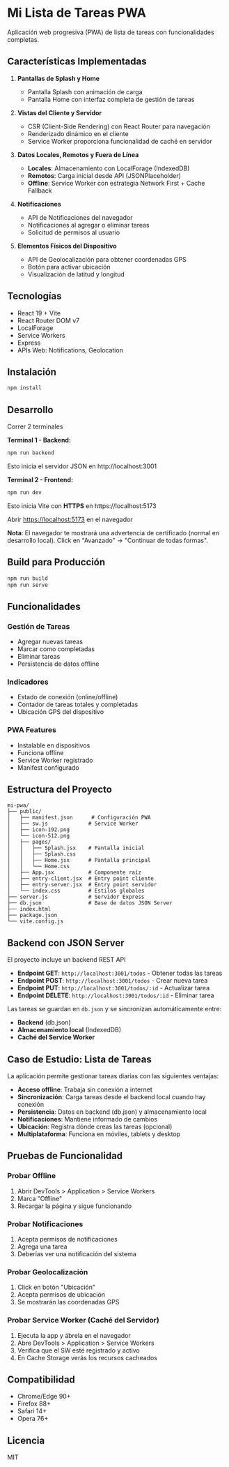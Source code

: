 # Mi Lista de Tareas PWA

Aplicación web progresiva (PWA) de lista de tareas con funcionalidades completas.

## Características Implementadas

1. **Pantallas de Splash y Home**
   - Pantalla Splash con animación de carga 
   - Pantalla Home con interfaz completa de gestión de tareas

2. **Vistas del Cliente y Servidor**
   - CSR (Client-Side Rendering) con React Router para navegación
   - Renderizado dinámico en el cliente
   - Service Worker proporciona funcionalidad de caché en servidor

3. **Datos Locales, Remotos y Fuera de Línea**
   - **Locales**: Almacenamiento con LocalForage (IndexedDB)
   - **Remotos**: Carga inicial desde API (JSONPlaceholder)
   - **Offline**: Service Worker con estrategia Network First + Cache Fallback

4. **Notificaciones**
   - API de Notificaciones del navegador
   - Notificaciones al agregar o eliminar tareas
   - Solicitud de permisos al usuario

5. **Elementos Físicos del Dispositivo**
   - API de Geolocalización para obtener coordenadas GPS
   - Botón para activar ubicación
   - Visualización de latitud y longitud

## Tecnologías

- React 19 + Vite
- React Router DOM v7 
- LocalForage 
- Service Workers 
- Express 
- APIs Web: Notifications, Geolocation

## Instalación

```bash
npm install
```

## Desarrollo

Correr 2 terminales 

**Terminal 1 - Backend:**
```bash
npm run backend
```
Esto inicia el servidor JSON en http://localhost:3001

**Terminal 2 - Frontend:**
```bash
npm run dev
```
Esto inicia Vite con **HTTPS** en https://localhost:5173

Abrir [https://localhost:5173](https://localhost:5173) en el navegador

**Nota**: El navegador te mostrará una advertencia de certificado (normal en desarrollo local). Click en "Avanzado" → "Continuar de todas formas".

## Build para Producción

```bash
npm run build
npm run serve
```
## Funcionalidades

### Gestión de Tareas
- Agregar nuevas tareas
- Marcar como completadas
- Eliminar tareas
- Persistencia de datos offline

### Indicadores
- Estado de conexión (online/offline)
- Contador de tareas totales y completadas
- Ubicación GPS del dispositivo

### PWA Features
- Instalable en dispositivos
- Funciona offline
- Service Worker registrado
- Manifest configurado

## Estructura del Proyecto

```
mi-pwa/
├── public/
│   ├── manifest.json      # Configuración PWA
│   ├── sw.js             # Service Worker
│   ├── icon-192.png      
│   └── icon-512.png      
│   ├── pages/
│   │   ├── Splash.jsx    # Pantalla inicial
│   │   ├── Splash.css
│   │   ├── Home.jsx      # Pantalla principal
│   │   └── Home.css
│   ├── App.jsx           # Componente raíz
│   ├── entry-client.jsx  # Entry point cliente
│   ├── entry-server.jsx  # Entry point servidor
│   └── index.css         # Estilos globales
├── server.js             # Servidor Express
├── db.json               # Base de datos JSON Server
├── index.html
├── package.json
└── vite.config.js

```

## Backend con JSON Server

El proyecto incluye un backend REST API

- **Endpoint GET**: `http://localhost:3001/todos` - Obtener todas las tareas
- **Endpoint POST**: `http://localhost:3001/todos` - Crear nueva tarea
- **Endpoint PUT**: `http://localhost:3001/todos/:id` - Actualizar tarea
- **Endpoint DELETE**: `http://localhost:3001/todos/:id` - Eliminar tarea

Las tareas se guardan en `db.json` y se sincronizan automáticamente entre:
- **Backend** (db.json)
- **Almacenamiento local** (IndexedDB)
- **Caché del Service Worker**

## Caso de Estudio: Lista de Tareas

La aplicación permite gestionar tareas diarias con las siguientes ventajas:

- **Acceso offline**: Trabaja sin conexión a internet
- **Sincronización**: Carga tareas desde el backend local cuando hay conexión
- **Persistencia**: Datos en backend (db.json) y almacenamiento local
- **Notificaciones**: Mantiene informado de cambios
- **Ubicación**: Registra dónde creas las tareas (opcional)
- **Multiplataforma**: Funciona en móviles, tablets y desktop

## Pruebas de Funcionalidad

### Probar Offline
1. Abrir DevTools > Application > Service Workers
2. Marca "Offline"
3. Recargar la página  y sigue funcionando

### Probar Notificaciones
1. Acepta permisos de notificaciones
2. Agrega una tarea
3. Deberías ver una notificación del sistema

### Probar Geolocalización
1. Click en botón "Ubicación"
2. Acepta permisos de ubicación
3. Se mostrarán las coordenadas GPS

### Probar Service Worker (Caché del Servidor)
1. Ejecuta la app y ábrela en el navegador
2. Abre DevTools > Application > Service Workers
3. Verifica que el SW esté registrado y activo
4. En Cache Storage verás los recursos cacheados

## Compatibilidad

- Chrome/Edge 90+
- Firefox 88+
- Safari 14+
- Opera 76+

## Licencia

MIT

